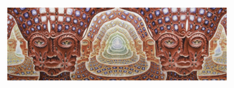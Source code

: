 ![psyche](_design/bak.gif)

<!-- ```
const jumang = {
    pronouns: "he" | "him",
    born: "28/12/2000",
    askMeAbout: ["web", "sound", "design",
    code: ["go", "cpp", "typescript", "max"],
    technologies: {
        typeScript: ["react js", "next.js", "gatsby.js"],
        backEnd: ["golang", "tsx"m "GCP"],
    },
    currentFocus: null,
    funFact: "love ramen-jiro"
};
``` -->

<!-- ### <img src="https://media.giphy.com/media/mGcNjsfWAjY5AEZNw6/giphy.gif" width="60"> language i use
- dead -->
